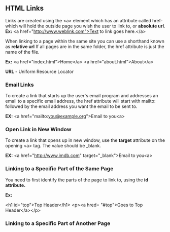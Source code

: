 ## HTML Links

Links are created using the \<a> element which has an attribute called href- which will hold the outside page you wish the user to link to, or **absolute url**.  
**Ex:**
\<a href="http://www.weblink.com">Text to link goes here.\</a>  

When linking to a page within the same site you can use a shorthand known as **relative url** If all pages are in the same folder, the href attribute is just the name of the file.  

**Ex:**
\<a href="index.html">Home\</a>
\<a href="about.html">About\</a>  

**URL** - Uniform Resource Locator

### Email Links

To create a link that starts up the user's email program and addresses an email to a specific email address, the href attribute will start with mailto: followed by the email address you want the email to be sent to.  

**EX:**
\<a href="mailto:you@example.org">Email to you\<a>

### Open Link in New Window

To create a link that opens up in new window, use the **target** attribute on the opening \<a> tag. The value should be _blank.  

**EX:**
\<a href="http://www.imdb.com" target="_blank">Email to you\<a>


### Linking to a Specific Part of the Same Page

You need to first identify the parts of the page to link to, using the **id attribute.**  

**Ex:**

\<h1 id="top">Top Header\</h1>
\<p>\<a hred= "#top">Goes to Top Header\</a>\</p>

### Linking to a Specific Part of Another Page
